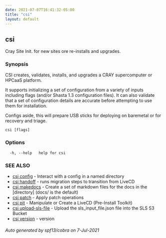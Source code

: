 ```yaml
---
date: 2021-07-07T16:41:32-05:00
title: "csi"
layout: default
---
```

## csi

Cray Site Init. for new sites ore re-installs and upgrades.

### Synopsis


CSI creates, validates, installs, and upgrades a CRAY supercomputer or HPCaaS platform.

It supports initializing a set of configuration from a variety of inputs including 
flags (and/or Shasta 1.3 configuration files). It can also validate that a set of 
configuration details are accurate before attempting to use them for installation.

Configs aside, this will prepare USB sticks for deploying on baremetal or for recovery and
triage.

```
csi [flags]
```

### Options

```
  -h, --help   help for csi
```

### SEE ALSO

* [csi config](/commands/csi_config/)	 - Interact with a config in a named directory
* [csi handoff](/commands/csi_handoff/)	 - runs migration steps to transition from LiveCD
* [csi makedocs](/commands/csi_makedocs/)	 - Create a set of markdown files for the docs in the [directory] (docs/ is the default)
* [csi patch](/commands/csi_patch/)	 - Apply patch operations
* [csi pit](/commands/csi_pit/)	 - Manipulate or Create a LiveCD (Pre-Install Toolkit)
* [csi upload-sls-file](/commands/csi_upload-sls-file/)	 - Upload the sls_input_file.json file into the SLS S3 Bucket
* [csi version](/commands/csi_version/)	 - version

###### Auto generated by spf13/cobra on 7-Jul-2021
